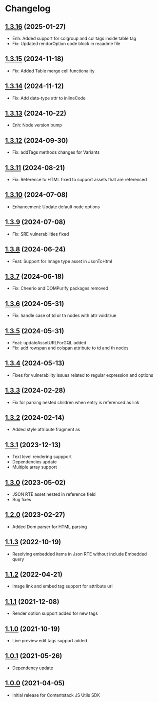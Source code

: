 # Changelog

## [1.3.16](https://github.com/contentstack/contentstack-utils-javascript/tree/v1.3.16) (2025-01-27)
 - Enh: Added support for colgroup and col tags inside table tag
 - Fix: Updated rendorOption code block in reaadme file

## [1.3.15](https://github.com/contentstack/contentstack-utils-javascript/tree/v1.3.15) (2024-11-18)
 - Fix: Added Table merge cell functionality

## [1.3.14](https://github.com/contentstack/contentstack-utils-javascript/tree/v1.3.14) (2024-11-12)
 - Fix: Add data-type attr to inlineCode

## [1.3.13](https://github.com/contentstack/contentstack-utils-javascript/tree/v1.3.13) (2024-10-22)
 - Enh: Node version bump

## [1.3.12](https://github.com/contentstack/contentstack-utils-javascript/tree/v1.3.12) (2024-09-30)
 - Fix: addTags methods changes for Variants

## [1.3.11](https://github.com/contentstack/contentstack-utils-javascript/tree/v1.3.11) (2024-08-21)
 - Fix: Reference to HTML fixed to support assets that are referenced

## [1.3.10](https://github.com/contentstack/contentstack-utils-javascript/tree/v1.3.10) (2024-07-08)
 - Enhancement: Update default node options

## [1.3.9](https://github.com/contentstack/contentstack-utils-javascript/tree/v1.3.9) (2024-07-08)
 - Fix: SRE vulnerabilities fixed

## [1.3.8](https://github.com/contentstack/contentstack-utils-javascript/tree/v1.3.8) (2024-06-24)
 - Feat: Support for Image type asset in JsonToHtml 

## [1.3.7](https://github.com/contentstack/contentstack-utils-javascript/tree/v1.3.7) (2024-06-18)
 - Fix: Cheerio and DOMPurify packages removed

## [1.3.6](https://github.com/contentstack/contentstack-utils-javascript/tree/v1.3.6) (2024-05-31)
 - Fix: handle case of td or th nodes with attr void:true

## [1.3.5](https://github.com/contentstack/contentstack-utils-javascript/tree/v1.3.5) (2024-05-31)
 - Feat: updateAssetURLForGQL added
 - Fix: add rowspan and colspan attribute to td and th nodes

## [1.3.4](https://github.com/contentstack/contentstack-utils-javascript/tree/v1.3.4) (2024-05-13)
 - Fixes for vulnerability issues related to regular expression and options

## [1.3.3](https://github.com/contentstack/contentstack-utils-javascript/tree/v1.3.3) (2024-02-28)
 - Fix for parsing nested children when entry is referenced as link

## [1.3.2](https://github.com/contentstack/contentstack-utils-javascript/tree/v1.3.2) (2024-02-14)
 - Added style attribute fragment as 

## [1.3.1](https://github.com/contentstack/contentstack-utils-javascript/tree/v1.3.1) (2023-12-13)
 - Text level rendering suppport
 - Dependencies update
 - Multiple array support

## [1.3.0](https://github.com/contentstack/contentstack-utils-javascript/tree/v1.3.0) (2023-05-02)
 - JSON RTE asset nested in reference field
 - Bug fixes

## [1.2.0](https://github.com/contentstack/contentstack-utils-javascript/tree/v1.2.0) (2023-02-27)
 - Added Dom parser for HTML parsing

## [1.1.3](https://github.com/contentstack/contentstack-utils-javascript/tree/v1.1.3) (2022-10-19)
 - Resolving embedded items in Json RTE without include Embedded query

## [1.1.2](https://github.com/contentstack/contentstack-utils-javascript/tree/v1.1.2) (2022-04-21)
 - Image link and embed tag support for attribute url

## [1.1.1](https://github.com/contentstack/contentstack-utils-javascript/tree/v1.1.1) (2021-12-08)
 - Render option support added for new tags

## [1.1.0](https://github.com/contentstack/contentstack-utils-javascript/tree/v1.1.0) (2021-10-19)
 - Live preview edit tags support added

## [1.0.1](https://github.com/contentstack/contentstack-utils-javascript/tree/v1.0.1) (2021-05-26)
 - Dependency update
## [1.0.0](https://github.com/contentstack/contentstack-utils-javascript/tree/v1.0.0) (2021-04-05)
  - Initial release for Contentstack JS Utils SDK
